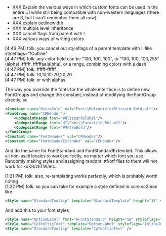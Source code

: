 * XXX Explain the various ways in which custom fonts can be used in the entire UI while still being compatible with non-western languages (there are 3, but I can't remember them all now)
* XXX explain outlinewidth
* XXX multiple level inheritance
* XXX cancel flags from parent with !
* XXX various ways of writing colors

>
[4:46 PM] folk: you cancel out styleflags of a parent template with !, like styleflags="!Outline"  
[4:47 PM] folk: any color field can be "100, 100, 100", or "100, 100, 100,255" (alpha), ffffff, ffffffaa(alpha), or a range, combining colors with a dash  
[4:47 PM] folk: ffffff-ffffff  
[4:47 PM] folk: 10,10,10-20,20,20  
[4:47 PM] folk: or with alphas  
>

The way you override the fonts for the whole interface is to define new FontGroups and change the constant, instead of modifying the FontGroup directly, so
```xml
<Constant name="MetroBold" val="Fonts\MetronicforBlizzard-Bold.otf"/>
<FontGroup name="CPHeader">
	<CodepointRange font="#BlizzardGlobal"/>
	<CodepointRange font="UI\Fonts\Eurostile-Bol.otf"/>
	<CodepointRange font="#MetroBold"/>
</FontGroup>
<Constant name="FontHeader" val="CPHeader"/>
<Constant name="FontHeaderExtended" val="CPHeader"/>
```

And do the same for FontStandard and FontStandardExtended. This allows all non-ascii locales to work perfectly, no matter which font you use. Randomly making styles and assigning random .ttf/otf files to them will not work for koKR/zhTW/etc.

>
[1:21 PM] folk: also, re-templating works perfectly, which is probably worth noting  
[1:22 PM] folk: so you can take for example a style defined in core.sc2mod like  
>

```xml
<Style name="StandardTooltip" template="StandardTemplate" height="18" vjustify="Middle" hjustify="Left" styleflags="Shadow" textcolor="#TooltipBody" highlightcolor="#ColorWhite" disabledcolor="7a59ac" hotkeycolor="#ColorWhite" />
```
And add this to your font styles
```xml
<Style name="OptionLabel" font="#FontStandard" height="16" styleflags="Shadow" textcolor="#CpColorAqua" hotkeycolor="#ColorWhite" shadowoffset="1"/>
<Style name="CpTooltipText" template="OptionLabel" styleflags="InlineJustification" />
<Style name="StandardTooltip" template="CpTooltipText" />
```
